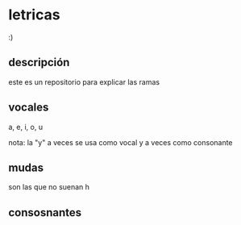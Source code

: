 # letricas
:)

## descripción
este es un repositorio para explicar las ramas

## vocales
a, e, i, o, u

nota: la "y" a veces se usa como vocal y a veces como consonante

## mudas
son las que no suenan
h

## consosnantes